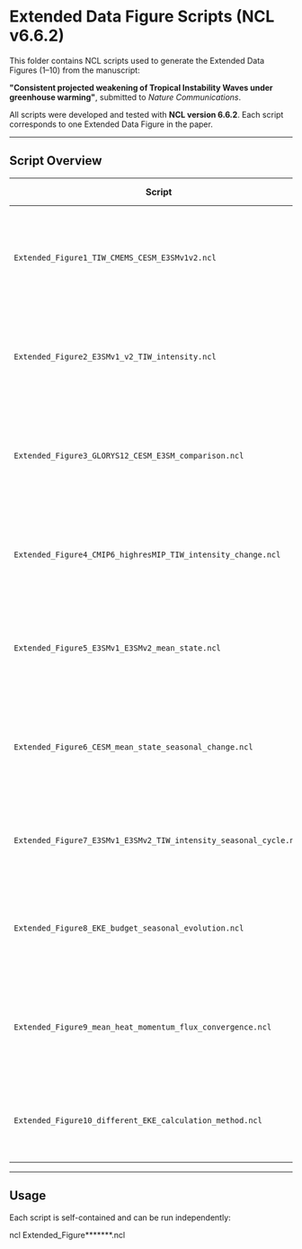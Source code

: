
# Extended Data Figure Scripts (NCL v6.6.2)

This folder contains NCL scripts used to generate the Extended Data Figures (1–10) from the manuscript:

**"Consistent projected weakening of Tropical Instability Waves under greenhouse warming"**, submitted to *Nature Communications*.

All scripts were developed and tested with **NCL version 6.6.2**. Each script corresponds to one Extended Data Figure in the paper.

---

## Script Overview

| Script | Corresponding Figure | Description | Required Data |
|--------|----------------------|-------------|---------------|
| `Extended_Figure1_TIW_CMEMS_CESM_E3SMv1v2.ncl` | Extended Data Fig. 1 | Comparison of observed (CMEMS) and modeled (CESM-UHR, E3SMv1/v2) TIW metrics (EKE, VVEL, SST, SSH) | TIW metrics in CESM-UHR |
| `Extended_Figure2_E3SMv1_v2_TIW_intensity.ncl` | Extended Data Fig. 2 | Changes in TIW-EKE, SST, and SSH between PD and 4xCO2 in E3SMv1 and v2 | TIW metrics in E3SMv1/v2 |
| `Extended_Figure3_GLORYS12_CESM_E3SM_comparison.ncl` | Extended Data Fig. 3 | Comparison of climatological SST and zonal current structures in models and GLORYS12 reanalysis | monthly TEMP and UVEL for GLORYS12, CESM-UHR and E3SM|
| `Extended_Figure4_CMIP6_highresMIP_TIW_intensity_change.ncl` | Extended Data Fig. 4 | Projected changes in SST-based TIW intensity across CMIP6 HighResMIP models | SST-based TIW metric in HighresMIP |
| `Extended_Figure5_E3SMv1_E3SMv2_mean_state.ncl` | Extended Data Fig. 5 | Projected mean-state changes in SST, wind stress and zonal currents in E3SM | monthly mean temp, wind stress and UVEL in E3SM |
| `Extended_Figure6_CESM_mean_state_seasonal_change.ncl` | Extended Data Fig. 6 | Seasonal changes in SST, winds, and currents in CESM-UHR under PD and 4xCO2 forcing | monthly mean TEMP, wind and UVEL in CESM-UHR |
| `Extended_Figure7_E3SMv1_E3SMv2_TIW_intensity_seasonal_cycle.ncl` | Extended Data Fig. 7 | Seasonal evolution of TIW intensity metrics (EKE, SST, SSH) in E3SMv1 and v2 | TIW metrics in E3SM |
| `Extended_Figure8_EKE_budget_seasonal_evolution.ncl` | Extended Data Fig. 8 | Seasonal evolution of barotropic and baroclinic energy conversion terms | TIW-EKE budget terms in CESM-UHR |
| `Extended_Figure9_mean_heat_momentum_flux_convergence.ncl` | Extended Data Fig. 9 | long-term mean TIW-induced heat flux and momentum flux convergence in CESM-UHR| TIW-induced feedback in CESM-UHR |
| `Extended_Figure10_different_EKE_calculation_method.ncl` | Extended Data Fig. 10 | Comparison between direct and indirect TIW-EKE calculation methods | Total KE, Large scale KE and TIW-EKE in CESM-UHR and E3SM |

---

## Usage

Each script is self-contained and can be run independently:

ncl Extended_Figure*******.ncl
